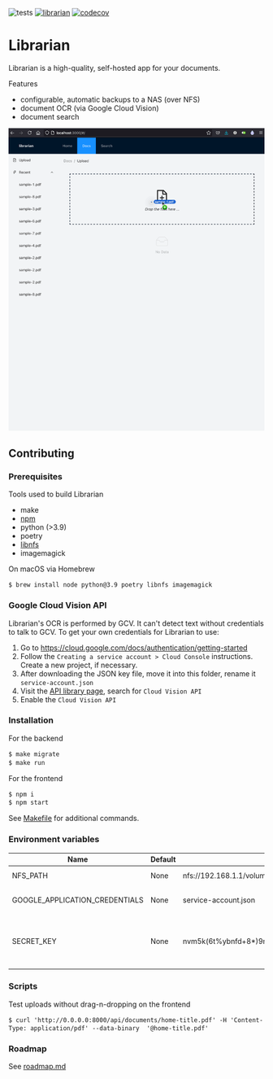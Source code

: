 ![tests](https://github.com/de1ux/librarian/actions/workflows/test-build-and-push.yml/badge.svg) [![librarian](https://img.shields.io/endpoint?url=https://dashboard.cypress.io/badge/detailed/p6c21i&style=flat&logo=cypress)](https://dashboard.cypress.io/projects/p6c21i/runs) [![codecov](https://codecov.io/gh/montanadev/librarian/branch/main/graph/badge.svg?token=NPUS7FR2GZ)](https://codecov.io/gh/montanadev/librarian)

# Librarian

Librarian is a high-quality, self-hosted app for your documents.

Features

* configurable, automatic backups to a NAS (over NFS)
* document OCR (via Google Cloud Vision)
* document search

![demo](demo.gif)

## Contributing

### Prerequisites

Tools used to build Librarian

* make
* [npm](https://www.npmjs.com/get-npm)
* python (>3.9)
* poetry
* [libnfs](https://github.com/sahlberg/libnfs)
* imagemagick

On macOS via Homebrew

```
$ brew install node python@3.9 poetry libnfs imagemagick 
```

### Google Cloud Vision API

Librarian's OCR is performed by GCV. It can't detect text without credentials to talk to GCV. To get your own credentials for Librarian to use:

1. Go to https://cloud.google.com/docs/authentication/getting-started
2. Follow the `Creating a service account > Cloud Console` instructions. Create a new project, if necessary.
3. After downloading the JSON key file, move it into this folder, rename it `service-account.json`
4. Visit the [API library page](https://console.cloud.google.com/apis/library), search for `Cloud Vision API`
5. Enable the `Cloud Vision API`

### Installation

For the backend

```bash
$ make migrate
$ make run
```

For the frontend

```bash
$ npm i
$ npm start
```

See [Makefile](Makefile) for additional commands.

### Environment variables

| Name | Default | Example | Description |
| --- | --- | --- | --- |
| NFS_PATH | None | nfs://192.168.1.1/volume1/librarian | Path to an NFS folder to backup documents to |
| GOOGLE_APPLICATION_CREDENTIALS | None | service-account.json | Path a JSON file containing service account credentials for Google Compute Vision |
| SECRET_KEY | None | nvm5k(6t%ybnfd+8*)9r9p@hatnm#1%w3yx(#o1+zo44x2b3yd | Secret key for Django -- can generate one with `python -c 'from django.core.management.utils import get_random_secret_key; print(get_random_secret_key())'` |

### Scripts

Test uploads without drag-n-dropping on the frontend

```
$ curl 'http://0.0.0.0:8000/api/documents/home-title.pdf' -H 'Content-Type: application/pdf' --data-binary  '@home-title.pdf'
```

### Roadmap

See [roadmap.md](ROADMAP.md)
